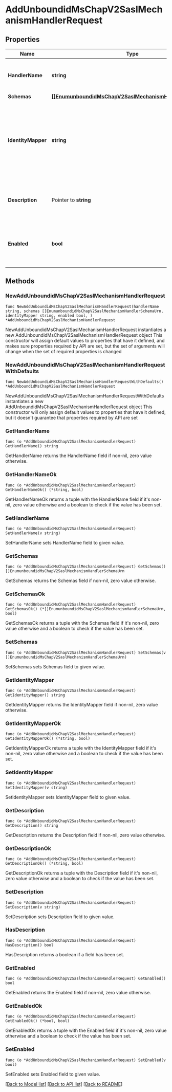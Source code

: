 # AddUnboundidMsChapV2SaslMechanismHandlerRequest

## Properties

Name | Type | Description | Notes
------------ | ------------- | ------------- | -------------
**HandlerName** | **string** | Name of the new SASL Mechanism Handler | 
**Schemas** | [**[]EnumunboundidMsChapV2SaslMechanismHandlerSchemaUrn**](EnumunboundidMsChapV2SaslMechanismHandlerSchemaUrn.md) |  | 
**IdentityMapper** | **string** | The identity mapper that should be used to identify the entry associated with the username provided in the bind request. | 
**Description** | Pointer to **string** | A description for this SASL Mechanism Handler | [optional] 
**Enabled** | **bool** | Indicates whether the SASL mechanism handler is enabled for use. | 

## Methods

### NewAddUnboundidMsChapV2SaslMechanismHandlerRequest

`func NewAddUnboundidMsChapV2SaslMechanismHandlerRequest(handlerName string, schemas []EnumunboundidMsChapV2SaslMechanismHandlerSchemaUrn, identityMapper string, enabled bool, ) *AddUnboundidMsChapV2SaslMechanismHandlerRequest`

NewAddUnboundidMsChapV2SaslMechanismHandlerRequest instantiates a new AddUnboundidMsChapV2SaslMechanismHandlerRequest object
This constructor will assign default values to properties that have it defined,
and makes sure properties required by API are set, but the set of arguments
will change when the set of required properties is changed

### NewAddUnboundidMsChapV2SaslMechanismHandlerRequestWithDefaults

`func NewAddUnboundidMsChapV2SaslMechanismHandlerRequestWithDefaults() *AddUnboundidMsChapV2SaslMechanismHandlerRequest`

NewAddUnboundidMsChapV2SaslMechanismHandlerRequestWithDefaults instantiates a new AddUnboundidMsChapV2SaslMechanismHandlerRequest object
This constructor will only assign default values to properties that have it defined,
but it doesn't guarantee that properties required by API are set

### GetHandlerName

`func (o *AddUnboundidMsChapV2SaslMechanismHandlerRequest) GetHandlerName() string`

GetHandlerName returns the HandlerName field if non-nil, zero value otherwise.

### GetHandlerNameOk

`func (o *AddUnboundidMsChapV2SaslMechanismHandlerRequest) GetHandlerNameOk() (*string, bool)`

GetHandlerNameOk returns a tuple with the HandlerName field if it's non-nil, zero value otherwise
and a boolean to check if the value has been set.

### SetHandlerName

`func (o *AddUnboundidMsChapV2SaslMechanismHandlerRequest) SetHandlerName(v string)`

SetHandlerName sets HandlerName field to given value.


### GetSchemas

`func (o *AddUnboundidMsChapV2SaslMechanismHandlerRequest) GetSchemas() []EnumunboundidMsChapV2SaslMechanismHandlerSchemaUrn`

GetSchemas returns the Schemas field if non-nil, zero value otherwise.

### GetSchemasOk

`func (o *AddUnboundidMsChapV2SaslMechanismHandlerRequest) GetSchemasOk() (*[]EnumunboundidMsChapV2SaslMechanismHandlerSchemaUrn, bool)`

GetSchemasOk returns a tuple with the Schemas field if it's non-nil, zero value otherwise
and a boolean to check if the value has been set.

### SetSchemas

`func (o *AddUnboundidMsChapV2SaslMechanismHandlerRequest) SetSchemas(v []EnumunboundidMsChapV2SaslMechanismHandlerSchemaUrn)`

SetSchemas sets Schemas field to given value.


### GetIdentityMapper

`func (o *AddUnboundidMsChapV2SaslMechanismHandlerRequest) GetIdentityMapper() string`

GetIdentityMapper returns the IdentityMapper field if non-nil, zero value otherwise.

### GetIdentityMapperOk

`func (o *AddUnboundidMsChapV2SaslMechanismHandlerRequest) GetIdentityMapperOk() (*string, bool)`

GetIdentityMapperOk returns a tuple with the IdentityMapper field if it's non-nil, zero value otherwise
and a boolean to check if the value has been set.

### SetIdentityMapper

`func (o *AddUnboundidMsChapV2SaslMechanismHandlerRequest) SetIdentityMapper(v string)`

SetIdentityMapper sets IdentityMapper field to given value.


### GetDescription

`func (o *AddUnboundidMsChapV2SaslMechanismHandlerRequest) GetDescription() string`

GetDescription returns the Description field if non-nil, zero value otherwise.

### GetDescriptionOk

`func (o *AddUnboundidMsChapV2SaslMechanismHandlerRequest) GetDescriptionOk() (*string, bool)`

GetDescriptionOk returns a tuple with the Description field if it's non-nil, zero value otherwise
and a boolean to check if the value has been set.

### SetDescription

`func (o *AddUnboundidMsChapV2SaslMechanismHandlerRequest) SetDescription(v string)`

SetDescription sets Description field to given value.

### HasDescription

`func (o *AddUnboundidMsChapV2SaslMechanismHandlerRequest) HasDescription() bool`

HasDescription returns a boolean if a field has been set.

### GetEnabled

`func (o *AddUnboundidMsChapV2SaslMechanismHandlerRequest) GetEnabled() bool`

GetEnabled returns the Enabled field if non-nil, zero value otherwise.

### GetEnabledOk

`func (o *AddUnboundidMsChapV2SaslMechanismHandlerRequest) GetEnabledOk() (*bool, bool)`

GetEnabledOk returns a tuple with the Enabled field if it's non-nil, zero value otherwise
and a boolean to check if the value has been set.

### SetEnabled

`func (o *AddUnboundidMsChapV2SaslMechanismHandlerRequest) SetEnabled(v bool)`

SetEnabled sets Enabled field to given value.



[[Back to Model list]](../README.md#documentation-for-models) [[Back to API list]](../README.md#documentation-for-api-endpoints) [[Back to README]](../README.md)


